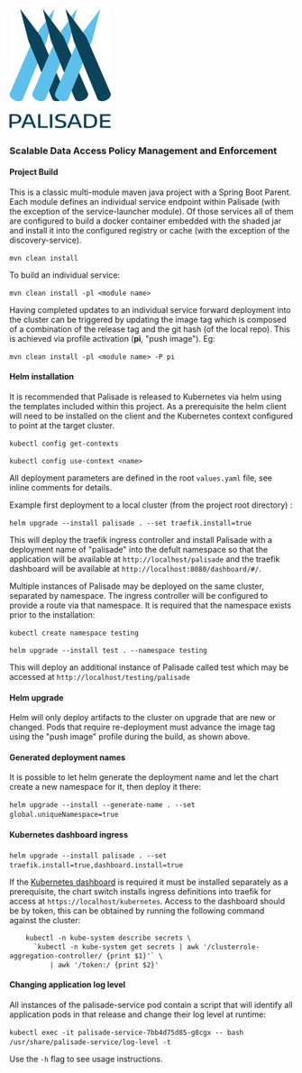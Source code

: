 <!---
Copyright 2019 Crown Copyright

Licensed under the Apache License, Version 2.0 (the "License");
you may not use this file except in compliance with the License.
You may obtain a copy of the License at

  http://www.apache.org/licenses/LICENSE-2.0

Unless required by applicable law or agreed to in writing, software
distributed under the License is distributed on an "AS IS" BASIS,
WITHOUT WARRANTIES OR CONDITIONS OF ANY KIND, either express or implied.
See the License for the specific language governing permissions and
limitations under the License.
--->

# <img src="logos/logo.svg" width="180">

### Scalable Data Access Policy Management and Enforcement

#### Project Build

This is a classic multi-module maven java project with a Spring Boot Parent. Each module defines an individual service endpoint within Palisade
(with the exception of the service-launcher module). Of those services all of them are configured to build a docker container embedded with the
shaded jar and install it into the configured registry or cache (with the exception of the discovery-service).

```mvn clean install```

To build an individual service:

```mvn clean install -pl <module name>```

Having completed updates to an individual service forward deployment into the cluster can be triggered by updating the image tag which is composed
of a combination of the release tag and the git hash (of the local repo). This is achieved via profile activation (**pi**, "push image"). Eg:

```mvn clean install -pl <module name> -P pi```

#### Helm installation

It is recommended that Palisade is released to Kubernetes via helm using the templates included 
within this project. As a prerequisite the helm client will need to be installed on the client 
and the Kubernetes context configured to point at the target cluster.

```kubectl config get-contexts```

```kubectl config use-context <name>```

All deployment parameters are defined in the root ```values.yaml``` file, see inline comments for details.

Example first deployment to a local cluster (from the project root directory) :

```helm upgrade --install palisade . --set traefik.install=true```

This will deploy the traefik ingress controller and install Palisade with a deployment name of "palisade" into the defult namespace
so that the application will be available at ```http://localhost/palisade``` and the traefik dashboard will be available at 
```http://localhost:8080/dashboard/#/```.

Multiple instances of Palisade may be deployed on the same cluster, separated by namespace. The ingress controller will be configured
to provide a route via that namespace. It is required that the namespace exists prior to the installation:

```kubectl create namespace testing```

```helm upgrade --install test . --namespace testing```

This will deploy an additional instance of Palisade called test which may be accessed at ```http://localhost/testing/palisade```

#### Helm upgrade

Helm will only deploy artifacts to the cluster on upgrade that are new or changed. Pods that require re-deployment must advance the
image tag using the "push image" profile during the build, as shown above.

#### Generated deployment names

It is possible to let helm generate the deployment name and let the chart create a new namespace for it, then deploy it there:

```helm upgrade --install --generate-name . --set global.uniqueNamespace=true```

#### Kubernetes dashboard ingress

```helm upgrade --install palisade . --set traefik.install=true,dashboard.install=true```

If the [Kubernetes dashboard](https://kubernetes.io/docs/tasks/access-application-cluster/web-ui-dashboard/) is required it must be installed separately as a
prerequisite, the chart switch installs ingress definitions into traefik for access at ```https://localhost/kubernetes```. Access to the dashboard should be by
token, this can be obtained by running the following command against the cluster:

```
    kubectl -n kube-system describe secrets \
      `kubectl -n kube-system get secrets | awk '/clusterrole-aggregation-controller/ {print $1}'` \
          | awk '/token:/ {print $2}'
```
#### Changing application log level

All instances of the palisade-service pod contain a script that will identify all application pods in that release and change their log level at runtime:

```kubectl exec -it palisade-service-7bb4d75d85-g8cgx -- bash /usr/share/palisade-service/log-level -t```

Use the ```-h``` flag to see usage instructions.
